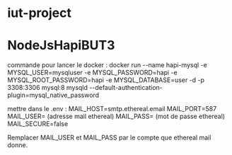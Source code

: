 # iut-project
# NodeJsHapiBUT3

commande pour lancer le docker :
 docker run --name hapi-mysql -e MYSQL_USER=mysqluser -e MYSQL_PASSWORD=hapi -e MYSQL_ROOT_PASSWORD=hapi -e MYSQL_DATABASE=user -d -p 3308:3306 mysql:8 mysqld --default-authentication-plugin=mysql_native_password

mettre dans le .env :
MAIL_HOST=smtp.ethereal.email
MAIL_PORT=587
MAIL_USER= (adresse mail ethereal)
MAIL_PASS= (mot de passe ethereal)
MAIL_SECURE=false

Remplacer MAIL_USER et MAIL_PASS par le compte que ethereal mail donne.
